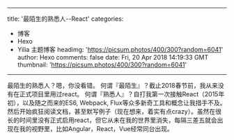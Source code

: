 
---
title: '最陌生的熟悉人--React'
categories: 
 - 博客
 - Hexo
 - Yilia 主题博客
headimg: 'https://picsum.photos/400/300?random=6041'
author: Hexo
comments: false
date: Fri, 20 Apr 2018 14:19:33 GMT
thumbnail: 'https://picsum.photos/400/300?random=6041'
---

<div>   
最陌生的熟悉人？嗯，你没看错。
何谓『最陌生』？截止2018春节前，我从来没有在正式项目里用过react。
何谓『熟悉人』？自打我第一次接触React（2015年初），以及随之而来的ES6, Webpack, Flux等众多新奇工具和概念让我措手不及。然后开始疯狂阅读文档，甚至默写例子（现在想来，着实有点crazy）。虽然在很长的时间里没有正式启用react，但它从未在我的世界里消失，每隔三差五就会出现在我的视野里，比如Angular，React，Vue经常同台出现。
      
      
</div>
            